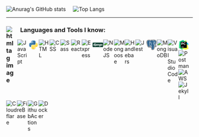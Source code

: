 ![Anurag's GitHub stats](https://github-readme-stats.vercel.app/api?username=beatrisilieva&hide=stars,contribs&theme=tokyonight&include_all_commits=true&show_icons=true) &nbsp;&nbsp;&nbsp; ![Top Langs](https://github-readme-stats.vercel.app/api/top-langs/?username=beatrisilieva&layout=compact&langs_count=12&theme=tokyonight)

<hr/>

### <img align="left" alt="html tag image" src="https://media2.giphy.com/media/QssGEmpkyEOhBCb7e1/giphy.gif?cid=ecf05e47a0n3gi1bfqntqmob8g9aid1oyj2wr3ds3mg700bl&rid=giphy.gif" width="25" style="margin-right: 5px;"> &nbsp; Languages and Tools I know:

<p>
<img align="left" alt="JavaScript" width="29px" src="https://cdn.jsdelivr.net/gh/devicons/devicon@latest/icons/javascript/javascript-original.svg" style="padding-right:0px;" />
<img align="left" alt="Python" width="29px" src="https://github.com/devicons/devicon/blob/v2.14.0/icons/python/python-original.svg" style="padding-right:0px;" />
<img align="left" alt="HTML" width="29px" src="https://cdn.jsdelivr.net/gh/devicons/devicon/icons/html5/html5-original.svg" style="padding-right:0px;" />
<img align="left" alt="CSS" width="29px" src="https://cdn.jsdelivr.net/gh/devicons/devicon/icons/css3/css3-original.svg" style="padding-right:0px;" />
<img align="left" alt="Sass" width="29px" src="https://cdn.jsdelivr.net/gh/devicons/devicon@latest/icons/sass/sass-original.svg" style="padding-right:0px;"/>
<img align="left" alt="React" width="29px" src="https://cdn.jsdelivr.net/gh/devicons/devicon@latest/icons/react/react-original.svg" style="padding-right:0px;" />
<img align="left" alt="Express" width="29px" src="https://cdn.jsdelivr.net/gh/devicons/devicon@latest/icons/express/express-original.svg" style="padding-right:0px;"/>
<img align="left" alt="Django" width="29px" src="https://github.com/devicons/devicon/blob/v2.14.0/icons/django/django-original.svg" style="padding-right:0px;" />
<img align="left" alt="NodeJS" width="29px" src="https://cdn.jsdelivr.net/gh/devicons/devicon@latest/icons/nodejs/nodejs-original.svg" style="padding-right:0px;" />
<img align="left" alt="Mongoose" width="29px" src="https://cdn.jsdelivr.net/gh/devicons/devicon@latest/icons/mongoose/mongoose-original.svg" style="padding-right:0px;" />   
<img align="left" alt="Handlebars" width="29px" src="https://cdn.jsdelivr.net/gh/devicons/devicon@latest/icons/handlebars/handlebars-line.svg" style="padding-right:0px;" />   
<img align="left" alt="Jest" width="29px" src="https://cdn.jsdelivr.net/gh/devicons/devicon@latest/icons/jest/jest-plain.svg" style="padding-right:0px;"/>
<img align="left" alt="PostgreSQL" width="29px" src="https://github.com/devicons/devicon/blob/v2.14.0/icons/postgresql/postgresql-original.svg" style="padding-right:0px;" />
<img align="left" alt="MongoDB" width="29px" src="https://cdn.jsdelivr.net/gh/devicons/devicon@latest/icons/mongodb/mongodb-original.svg" style="padding-right:0px;" />
<img align="left" alt="Visual Studio Code" width="29px" src="https://cdn.jsdelivr.net/gh/devicons/devicon/icons/vscode/vscode-original.svg" style="padding-right:0px;" />
<img align="left" alt="PyCharm" width="29px" src="https://github.com/devicons/devicon/blob/v2.14.0/icons/pycharm/pycharm-original.svg" style="padding-right:0px;" />
<img align="left" alt="Postman" width="29px" src="https://cdn.jsdelivr.net/gh/devicons/devicon@latest/icons/postman/postman-original.svg" style="padding-right:0px;"/>
</p>
<br />
<br />
<p>

<img align="left" alt="AWS" width="29px" src="https://cdn.jsdelivr.net/gh/devicons/devicon@latest/icons/amazonwebservices/amazonwebservices-original-wordmark.svg" style="padding-right:0px;" />   
<img align="left" alt="Jekyll" width="29px" src="https://cdn.jsdelivr.net/gh/devicons/devicon@latest/icons/jekyll/jekyll-original.svg" style="padding-right:0px;"/>
<img align="left" alt="Cloudflare" width="29px" src="https://cdn.jsdelivr.net/gh/devicons/devicon@latest/icons/cloudflare/cloudflare-original.svg" style="padding-right:0px;"/>
<img align="left" alt="FireBase" width="29px" src="https://cdn.jsdelivr.net/gh/devicons/devicon@latest/icons/firebase/firebase-original.svg" style="padding-right:0px;"/>
<img align="left" alt="GithubActions" width="29px" src="https://cdn.jsdelivr.net/gh/devicons/devicon@latest/icons/githubactions/githubactions-original.svg" style="padding-right:0px;"/>
<img align="left" alt="Docker" width="29px" src="https://cdn.jsdelivr.net/gh/devicons/devicon/icons/docker/docker-original.svg" style="padding-right:0px;" />

          
          
</p>               

<br />
<br />



